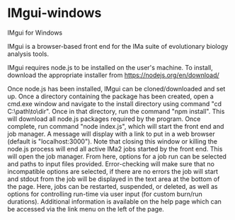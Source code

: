 # IMgui-windows
IMgui for Windows

IMgui is a browser-based front end for the IMa suite of evolutionary biology analysis tools.

IMgui requires node.js to be installed on the user's machine. To install, download the appropriate installer from https://nodejs.org/en/download/

Once node.js has been installed, IMgui can be cloned/downloaded and set up. Once a directory containing the package has been created, open a cmd.exe window and navigate to the install directory using command "cd C:\path\to\dir\". Once in that directory, run the command "npm install". This will download all node.js packages required by the program. Once complete, run command "node index.js", which will start the front end and job manager. A message will display with a link to put in a web browser (default is "localhost:3000"). Note that closing this window or killing the node.js process will end all active IMa2 jobs started by the front end. This will open the job manager. From here, options for a job run can be selected and paths to input files provided. Error-checking will make sure that no incompatible options are selected, if there are no errors the job will start and stdout from the job will be displayed in the text area at the bottom of the page. Here, jobs can be restarted, suspended, or deleted, as well as options for controlling run-time via user input (for custom burn/run durations). Additional information is available on the help page which can be accessed via the link menu on the left of the page. 
